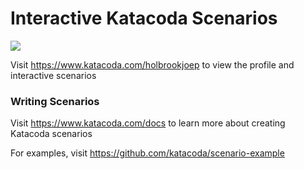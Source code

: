 # Interactive Katacoda Scenarios

[![](http://shields.katacoda.com/katacoda/holbrookjoep/count.svg)](https://www.katacoda.com/holbrookjoep "Get your profile on Katacoda.com")

Visit https://www.katacoda.com/holbrookjoep to view the profile and interactive scenarios

### Writing Scenarios
Visit https://www.katacoda.com/docs to learn more about creating Katacoda scenarios

For examples, visit https://github.com/katacoda/scenario-example
